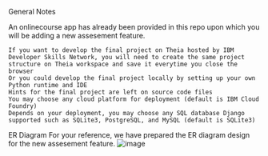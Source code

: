 General Notes

An onlinecourse app has already been provided in this repo upon which you will be adding a new assesement feature.

    If you want to develop the final project on Theia hosted by IBM Developer Skills Network, you will need to create the same project structure on Theia workspace and save it everytime you close the browser
    Or you could develop the final project locally by setting up your own Python runtime and IDE
    Hints for the final project are left on source code files
    You may choose any cloud platform for deployment (default is IBM Cloud Foundry)
    Depends on your deployment, you may choose any SQL database Django supported such as SQLite3, PostgreSQL, and MySQL (default is SQLite3)

ER Diagram For your reference, we have prepared the ER diagram design for the new assesement feature.
![image](https://user-images.githubusercontent.com/42636064/175813105-a501aa7e-5aca-47d8-b7a1-d5db549188a8.png)

